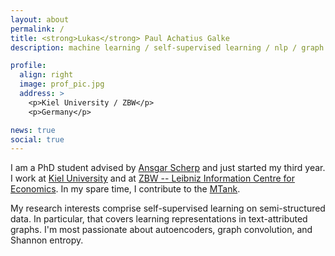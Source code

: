 ```yaml
---
layout: about
permalink: /
title: <strong>Lukas</strong> Paul Achatius Galke
description: machine learning / self-supervised learning / nlp / graph convolution

profile:
  align: right
  image: prof_pic.jpg
  address: >
    <p>Kiel University / ZBW</p>
    <p>Germany</p>

news: true
social: true
---
```


I am a PhD student advised by [Ansgar
Scherp](http://ansgarscherp.net) and just started my third year. I work at [Kiel
University](https://www.uni-kiel.de/en) and at [ZBW -- Leibniz Information
Centre for Economics](https://zbw.eu). In my spare time, I contribute to the
[MTank](http://www.themtank.org/).

My research interests comprise self-supervised learning on semi-structured data.
In particular, that covers learning representations in text-attributed graphs.
I'm most passionate about autoencoders, graph convolution, and Shannon entropy.
